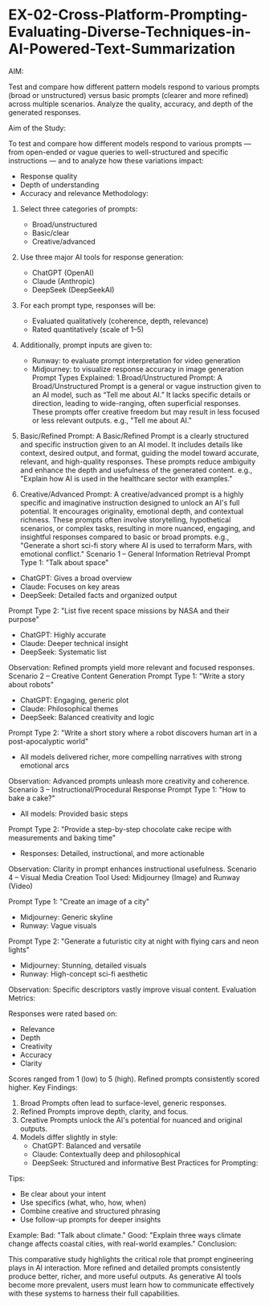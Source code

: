 # EX-02-Cross-Platform-Prompting-Evaluating-Diverse-Techniques-in-AI-Powered-Text-Summarization

AIM: 

Test and compare how different pattern models respond to various prompts (broad or unstructured) versus basic prompts (clearer and more refined) across multiple scenarios. Analyze the quality, accuracy, and depth of the generated responses.

Aim of the Study:

To test and compare how different models respond to various prompts — from open-ended or vague queries to well-structured and specific instructions — and to analyze how these variations impact: 
- Response quality
- Depth of understanding
- Accuracy and relevance
Methodology:

1. Select three categories of prompts:
   - Broad/unstructured
   - Basic/clear
   - Creative/advanced

2. Use three major AI tools for response generation:
   - ChatGPT (OpenAI)
   - Claude (Anthropic)
   - DeepSeek (DeepSeekAI)

3. For each prompt type, responses will be:
   - Evaluated qualitatively (coherence, depth, relevance)
   - Rated quantitatively (scale of 1–5)

4. Additionally, prompt inputs are given to:
   - Runway: to evaluate prompt interpretation for video generation
   - Midjourney: to visualize response accuracy in image generation
Prompt Types Explained:
1.Broad/Unstructured Prompt:
A Broad/Unstructured Prompt is a general or vague instruction given to an AI model, such as “Tell me about AI.” It lacks specific details or direction, leading to wide-ranging, often superficial responses. These prompts offer creative freedom but may result in less focused or less relevant outputs.
 e.g., "Tell me about AI."

2. Basic/Refined Prompt: 
A Basic/Refined Prompt is a clearly structured and specific instruction given to an AI model. It includes details like context, desired output, and format, guiding the model toward accurate, relevant, and high-quality responses. These prompts reduce ambiguity and enhance the depth and usefulness of the generated content.
e.g., "Explain how AI is used in the healthcare sector with examples."

3. Creative/Advanced Prompt: 
A creative/advanced prompt is a highly specific and imaginative instruction designed to unlock an AI's full potential. It encourages originality, emotional depth, and contextual richness. These prompts often involve storytelling, hypothetical scenarios, or complex tasks, resulting in more nuanced, engaging, and insightful responses compared to basic or broad prompts.
e.g., "Generate a short sci-fi story where AI is used to terraform Mars, with emotional conflict."
Scenario 1 – General Information Retrieval
Prompt Type 1: "Talk about space"
- ChatGPT: Gives a broad overview
- Claude: Focuses on key areas
- DeepSeek: Detailed facts and organized output

Prompt Type 2: "List five recent space missions by NASA and their purpose"
- ChatGPT: Highly accurate
- Claude: Deeper technical insight
- DeepSeek: Systematic list

Observation: Refined prompts yield more relevant and focused responses.
Scenario 2 – Creative Content Generation
Prompt Type 1: "Write a story about robots"
- ChatGPT: Engaging, generic plot
- Claude: Philosophical themes
- DeepSeek: Balanced creativity and logic

Prompt Type 2: "Write a short story where a robot discovers human art in a post-apocalyptic world"
- All models delivered richer, more compelling narratives with strong emotional arcs

Observation: Advanced prompts unleash more creativity and coherence.
Scenario 3 – Instructional/Procedural Response
Prompt Type 1: "How to bake a cake?"
- All models: Provided basic steps

Prompt Type 2: "Provide a step-by-step chocolate cake recipe with measurements and baking time"
- Responses: Detailed, instructional, and more actionable

Observation: Clarity in prompt enhances instructional usefulness.
Scenario 4 – Visual Media Creation
Tool Used: Midjourney (Image) and Runway (Video)

Prompt Type 1: "Create an image of a city"
- Midjourney: Generic skyline
- Runway: Vague visuals

Prompt Type 2: "Generate a futuristic city at night with flying cars and neon lights"
- Midjourney: Stunning, detailed visuals
- Runway: High-concept sci-fi aesthetic

Observation: Specific descriptors vastly improve visual content.
Evaluation Metrics:

Responses were rated based on:
- Relevance
- Depth
- Creativity
- Accuracy
- Clarity

Scores ranged from 1 (low) to 5 (high). Refined prompts consistently scored higher.
Key Findings:

1. Broad Prompts often lead to surface-level, generic responses.
2. Refined Prompts improve depth, clarity, and focus.
3. Creative Prompts unlock the AI's potential for nuanced and original outputs.
4. Models differ slightly in style:
   - ChatGPT: Balanced and versatile
   - Claude: Contextually deep and philosophical
   - DeepSeek: Structured and informative
Best Practices for Prompting:

Tips:
- Be clear about your intent
- Use specifics (what, who, how, when)
- Combine creative and structured phrasing
- Use follow-up prompts for deeper insights

Example:
Bad: "Talk about climate."
Good: "Explain three ways climate change affects coastal cities, with real-world examples."
Conclusion:

This comparative study highlights the critical role that prompt engineering plays in AI interaction. More refined and detailed prompts consistently produce better, richer, and more useful outputs. As generative AI tools become more prevalent, users must learn how to communicate effectively with these systems to harness their full capabilities.



